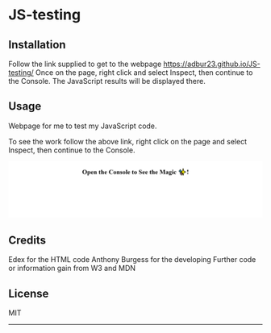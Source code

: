 # JS-testing

## Installation

Follow the link supplied to get to the webpage
https://adbur23.github.io/JS-testing/
Once on the page, right click and select Inspect, then continue to the Console. The JavaScript results will be displayed there. 

## Usage 

Webpage for me to test my JavaScript code.

To see the work follow the above link, right click on the page and select Inspect, then continue to the Console. 

![Alt text](/Images/JS-test-page.png "Anthony Burgess JavaScript test page")

## Credits

Edex for the HTML code
Anthony Burgess for the developing
Further code or information gain from W3 and MDN

## License

MIT

---